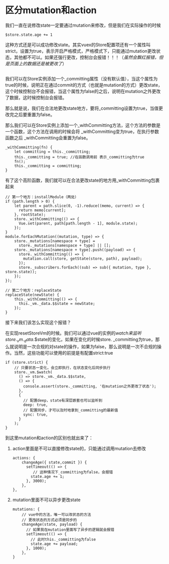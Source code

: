 # 区分mutation和action

我们一直在说修改state一定要通过mutation来修改，但是我们在实际操作的时候

```
$store.state.age += 1
```

这种方式还是可以成功修改state。其实vuex的Store配置项还有一个属性叫strict，设置为true，表示开启严格模式，严格模式下，只能通过mutation更改状态，其他都不可以。如果还强行更改，控制台会报错！！！（*虽然会飘红报错，但是页面上的数据还是被更改了*）

<Image :src="'/front-frame/vue3/vuex/whole-vuex/difference-between-mutation-action/1.png'" />

我们可以在Store实例添加一个_committing属性（没有默认值），当这个属性为true的时候，说明正在通过commit的方式（也就是mutation的方式）更改state，这个时候控制台不会报错，当这个属性为false的之后，说明在mutation之外更改了数据，这时候控制台会报错。

那么就是说，我们在合法地更改state地方，要将_committing设置为true，当值更改完之后要重置为false。

那么我们可以在Store实例上添加一个_withCommitting方法，这个方法的参数是一个函数，这个方法在调用的时候会将 _withCommitting变为true，在执行参数函数之后 _withCommitting会重置为false。

```
_withCommitting(fn) {
    let committing = this._committing;
    this._committing = true; //在函数调用前 表示_committing为true
    fn();
    this._committing = committing;
}
```

有了这个高阶函数，我们就可以在合法更改state的地方用_withCommitting包裹起来

```
// 第一个地方：installModule（两处）
if (path.length > 0) {
    let parent = path.slice(0, -1).reduce((memo, current) => {
      return memo[current];
    }, rootState);
    store._withCommitting(() => {
      Vue.set(parent, path[path.length - 1], module.state);
    });
}
module.forEachMutation((mutation, type) => {
    store._mutations[namespace + type] =
      store._mutations[namespace + type] || [];
    store._mutations[namespace + type].push((payload) => {
      store._withCommitting(() => {
        mutation.call(store, getState(store, path), payload);
      });
      store._subscribers.forEach((sub) => sub({ mutation, type }, store.state));
    });
});

// 第二个地方：replaceState
replaceState(newState) {
    this._withCommitting(() => {
      this._vm._data.$$state = newState;
    });
}
```

接下来我们该怎么实现这个报错？

在实现resetStoreVm的时候。我们可以通过vue的实例的$watch来监听store._vm. _data.$$state的变化，如果在变化的时候store. _committing为true，那么就说明是一次合规的对state的操作，如果为false，那么说明是一次不合规的操作。当然，这些功能可以使用的前提是有配置strict:true

```
if (store.strict) {
    // 只要状态一变化，会立即执行，在状态变化后同步执行
    store._vm.$watch(
      () => store._vm._data.$$state,
      () => {
        console.assert(store._committing, '在mutation之外更改了状态');
      },
      {
      	// 配置deep，state有深层嵌套也可以监听到
        deep: true,
        // 配置同步，才可以及时地拿到_committing的最新值
        sync: true,
      }
    );
}
```

到这里mutation和action的区别也就出来了：

1. action里面是不可以直接修改state的，只能通过调用mutation去修改

   ```
   actions: {
       changeAge({ state,commit }) {
         setTimeout(() => {
         	// 这种情况下_committing为false，会报错
           state.age += 1;
         }, 3000);
       },
   },
   ```

2. mutation里面不可以异步更改state

   ```
   mutations: {
       // vue中的方法，唯一可以改状态的方法
       // 更改状态的方式必须是同步的
       changeAge(state, payload) {
         // 如果我在mutation里面写了异步的逻辑就会报错
         setTimeout(() => {
           // 此时this._committing为false
           state.age += payload;
         }, 1000);
       },
   }
   ```

   

